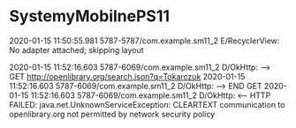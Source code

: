 # SystemyMobilnePS11


2020-01-15 11:50:55.981 5787-5787/com.example.sm11_2 E/RecyclerView: No adapter attached; skipping layout

2020-01-15 11:52:16.603 5787-6069/com.example.sm11_2 D/OkHttp: --> GET http://openlibrary.org/search.json?q=Tokarczuk
2020-01-15 11:52:16.603 5787-6069/com.example.sm11_2 D/OkHttp: --> END GET
2020-01-15 11:52:16.603 5787-6069/com.example.sm11_2 D/OkHttp: <-- HTTP FAILED: java.net.UnknownServiceException: CLEARTEXT communication to openlibrary.org not permitted by network security policy
